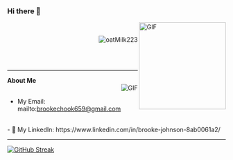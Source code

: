 
### Hi there 👋
<img align="right" alt="GIF" height=200px src="https://media.giphy.com/media/lTRuG1F4VZ3LHMpXY2/giphy.gif" />
<br>

<p align="right"> <img src="https://komarev.com/ghpvc/?username=oatMilk223" alt="oatMilk223" /> </p> 
 <br>
 </br>

---

**About Me**
<br>
<img align="right" alt="GIF" src="https://media.giphy.com/media/5xRW2cUKfcyQg/giphy.gif" />
<br>
- My Email: mailto:brookechook659@gmail.com
<br>
- 🔗 My LinkedIn: https://www.linkedin.com/in/brooke-johnson-8ab0061a2/
<br>
 
 ---
 
[![GitHub Streak](https://github-readme-streak-stats.herokuapp.com/?user=oatMilk223&theme=tokyonight)](https://git.io/streak-stats)






